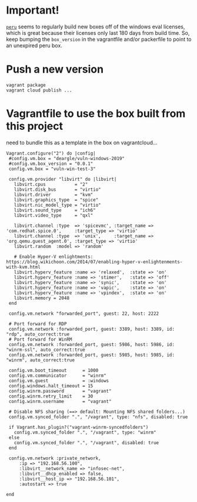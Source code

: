 # Important!

[`peru`](https://app.vagrantup.com/peru/) seems to regularly build new boxes off of the windows eval licenses, which
is great because their licenses only last 180 days from build time. So,
keep bumping the `box_version` in the vagrantfile and/or packerfile to point
to an unexpired peru box.

# Push a new version

    vagrant package
    vagrant cloud publish ...

# Vagrantfile to use the box built from this project

need to bundle this as a template in the box on vagrantcloud...
```
Vagrant.configure("2") do |config|
 #config.vm.box = "deargle/vuln-windows-2019"
 #config.vm.box_version = "0.0.1"
 config.vm.box = "vuln-win-test-3"

 config.vm.provider "libvirt" do |libvirt|
   libvirt.cpus           = "2"
   libvirt.disk_bus       = "virtio"
   libvirt.driver         = "kvm"
   libvirt.graphics_type  = "spice"
   libvirt.nic_model_type = "virtio"
   libvirt.sound_type     = "ich6"
   libvirt.video_type     = "qxl"

   libvirt.channel :type  => 'spicevmc', :target_name => 'com.redhat.spice.0',     :target_type => 'virtio'
   libvirt.channel :type  => 'unix',     :target_name => 'org.qemu.guest_agent.0', :target_type => 'virtio'
   libvirt.random  :model => 'random'

   # Enable Hyper-V enlightments: https://blog.wikichoon.com/2014/07/enabling-hyper-v-enlightenments-with-kvm.html
   libvirt.hyperv_feature :name => 'relaxed',  :state => 'on'
   libvirt.hyperv_feature :name => 'stimer',   :state => 'off'
   libvirt.hyperv_feature :name => 'synic',    :state => 'on'
   libvirt.hyperv_feature :name => 'vapic',    :state => 'on'
   libvirt.hyperv_feature :name => 'vpindex',  :state => 'on'
   libvirt.memory = 2048
 end

 config.vm.network "forwarded_port", guest: 22, host: 2222

 # Port forward for RDP
 config.vm.network :forwarded_port, guest: 3389, host: 3389, id: "rdp", auto_correct:true
 # Port forward for WinRM
 config.vm.network :forwarded_port, guest: 5986, host: 5986, id: "winrm-ssl", auto_correct:true
 config.vm.network :forwarded_port, guest: 5985, host: 5985, id: "winrm", auto_correct:true

 config.vm.boot_timeout      = 1000
 config.vm.communicator      = "winrm"
 config.vm.guest             = :windows
 config.windows.halt_timeout = 15
 config.winrm.password       = "vagrant"
 config.winrm.retry_limit    = 30
 config.winrm.username       = "vagrant"

 # Disable NFS sharing (==> default: Mounting NFS shared folders...)
 config.vm.synced_folder ".", "/vagrant", type: "nfs", disabled: true

 if Vagrant.has_plugin?("vagrant-winrm-syncedfolders")
   config.vm.synced_folder ".", "/vagrant", type: "winrm"
 else
   config.vm.synced_folder ".", "/vagrant", disabled: true
 end

 config.vm.network :private_network,
     :ip => "192.168.56.100",
     :libvirt__network_name => "infosec-net",
     :libvirt__dhcp_enabled => false,
     :libvirt__host_ip => "192.168.56.101",
     :autostart => true

end
```
